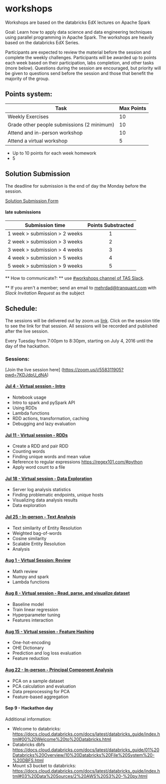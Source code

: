 # workshops

Workshops are based on the databricks EdX lectures on Apache Spark

Goal: Learn how to apply data science and data engineering techniques using parallel programming in Apache Spark. The workshops are heavily based on the databricks EdX Series.

Participants are expected to review the material before the session and complete the weekly challenges. Participants will be awarded up to points each week based on their participation, labs completion, and other tasks (more below). Questions during the session are encouraged, but priority will be given to questions send before the session and those that benefit the majority of the group.

## Points system:

|Task | Max Points|
| ------ | ----- |
| Weekly Exercises | 10 |
| Grade other people submissions (2 minimum) | 10 |
| Attend and in-person workshop | 10 |
| Attend a virtual workshop | 5 |


- Up to 10 points for each week homework
- 5 

## Solution Submission

The deadline for submission is the end of day the Monday before the session.

[Solution Submission Form](https://goo.gl/forms/nDHHlg5nUf4eJiCE3)

#### late submissions

| Submission time| Points Substracted |
| ------------- |:-------------:|
| 1 week > submission > 2 weeks | 1 |
| 2 week > submission > 3 weeks | 2 |
| 3 week > submission > 4 weeks | 3 |
| 4 week > submission > 5 weeks | 4 |
| 5 week > submission > 9 weeks | 5 |

** How to communicate?: ** use [#workshops channel of TAS Slack](https://torontoapachespark.slack.com/messages/workshops/).

** If you aren't a member; send an email to mehrdad@tranquant.com with _Slack Invitation Request_ as the subject

## Schedule:

The sessions will be delivered out by zoom.us [link]((https://zoom.us/j/558311905?pwd=7KDJdpU_dNA)). Click on the session title to see the link for that session. All sessions will be recorded and published after the live session.

Every Tuesday from 7:00pm to 8:30pm, starting on July 4, 2016 until the day of the hackathon.


### Sessions:

[Join the live session here] (https://zoom.us/j/558311905?pwd=7KDJdpU_dNA)

#### [Jul 4 - Virtual session - Intro](sessions/exercise_1.md)
- Notebook usage
- Intro to spark and pySpark API
- Using RDDs
- Lambda functions
- RDD actions, transformation, caching
- Debugging and lazy evaluation

#### [Jul 11 - Virtual session - RDDs](sessions/exercise_1.md)
- Create a RDD and pair RDD
- Counting words
- Finding unique words and mean value
- Reference to regular expressions https://regex101.com/#python
- Apply word count to a file

#### [Jul 18 - Virtual session  - Data Exploration](sessions/exercise_1.md)
- Server log analysis statistics
- Finding problematic endpoints, unique hosts
- Visualizing data analysis results
- Data exploration

#### [Jul  25 - In-person - Text Analysis](sessions/exercise_1.md)
- Text similarity of Entity Resolution
- Weighted bag-of-words
- Cosine similarity
- Scalable Entity Resolution
- Analysis

#### [Aug 1 - Virtual Session: Review](sessions/exercise_1.md)
- Math review
- Numpy and spark
- Lambda functions

#### [Aug 8 - Virtual session  - Read, parse, and visualize dataset](sessions/exercise_1.md)
- Baseline model
- Train linear regression
- Hyperparameter tuning
- Features interaction

#### [Aug 15 - Virtual session - Feature Hashing](sessions/exercise_1.md)
- One-hot-encoding
- OHE Dictionary
- Prediction and log loss evaluation
- Feature reduction

#### [Aug  22 - In-person - Principal Component Analysis](sessions/exercise_1.md)
- PCA on a sample dataset
- PCA calculation and evaluation
- Data preprocessing for PCA
- Feature-based aggregation

#### Sep  9 - Hackathon day

Additional information:
- Welcome to databricks:
https://docs.cloud.databricks.com/docs/latest/databricks_guide/index.html#00%20Welcome%20to%20Databricks.html
- Databricks dbfs
https://docs.cloud.databricks.com/docs/latest/databricks_guide/01%20Databricks%20Overview/10%20Databricks%20File%20System%20-%20DBFS.html
- Mount s3 bucket to databricks:
https://docs.cloud.databricks.com/docs/latest/databricks_guide/index.html#03%20Data%20Sources/2%20AWS%20S3%20-%20py.html
